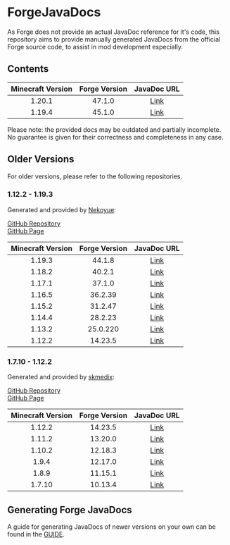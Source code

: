 # ForgeJavaDocs

As Forge does not provide an actual JavaDoc reference for it's code, this repository aims
to provide manually generated JavaDocs from the official Forge source code, to assist in
mod development especially.

## Contents

| **Minecraft Version** | **Forge Version** | **JavaDoc URL** |
|:---:|:---:|:---:|
| 1.20.1 | 47.1.0 | [Link](https://mcstreetguy.github.io/ForgeJavaDocs/1.20.1-47.1.0/) |
| 1.19.4 | 45.1.0 | [Link](https://mcstreetguy.github.io/ForgeJavaDocs/1.19.4-45.1.0/) |

Please note: the provided docs may be outdated and partially incomplete.  
No guarantee is given for their correctness and completeness in any case.

## Older Versions

For older versions, please refer to the following repositories.

### 1.12.2 - 1.19.3

Generated and provided by [Nekoyue](https://github.com/Nekoyue):

[GitHub Repository](https://github.com/Nekoyue/ForgeJavaDocs-NG)  
[GitHub Page](https://nekoyue.github.io/ForgeJavaDocs-NG/)

| **Minecraft Version** | **Forge Version** | **JavaDoc URL** |
|:---:|:---:|:---:|
| 1.19.3 | 44.1.8 | [Link](https://nekoyue.github.io/ForgeJavaDocs-NG/javadoc/1.19.3/) |
| 1.18.2 | 40.2.1 | [Link](https://nekoyue.github.io/ForgeJavaDocs-NG/javadoc/1.18.2/) |
| 1.17.1 | 37.1.0 | [Link](https://nekoyue.github.io/ForgeJavaDocs-NG/javadoc/1.17.1/) |
| 1.16.5 | 36.2.39 | [Link](https://nekoyue.github.io/ForgeJavaDocs-NG/javadoc/1.16.5/) |
| 1.15.2 | 31.2.47 | [Link](https://nekoyue.github.io/ForgeJavaDocs-NG/javadoc/1.15.2/) |
| 1.14.4 | 28.2.23 | [Link](https://nekoyue.github.io/ForgeJavaDocs-NG/javadoc/1.14.4/) |
| 1.13.2 | 25.0.220 | [Link](https://nekoyue.github.io/ForgeJavaDocs-NG/javadoc/1.13.2/) |
| 1.12.2 | 14.23.5 | [Link](https://nekoyue.github.io/ForgeJavaDocs-NG/javadoc/1.12.2/) |

### 1.7.10 - 1.12.2

Generated and provided by [skmedix](https://github.com/skmedix):

[GitHub Repository](https://github.com/skmedix/ForgeJavaDocs)  
[GitHub Page](https://skmedix.github.io/ForgeJavaDocs/)

| **Minecraft Version** | **Forge Version** | **JavaDoc URL** |
|:---:|:---:|:---:|
| 1.12.2 | 14.23.5 | [Link](https://skmedix.github.io/ForgeJavaDocs/javadoc/forge/1.12.2-14.23.5.2859/) |
| 1.11.2 | 13.20.0 | [Link](https://skmedix.github.io/ForgeJavaDocs/javadoc/forge/1.11.2-13.20.0.2228/) |
| 1.10.2 | 12.18.3 | [Link](https://skmedix.github.io/ForgeJavaDocs/javadoc/forge/1.10.2-12.18.3.2185/) |
| 1.9.4 | 12.17.0 | [Link](https://skmedix.github.io/ForgeJavaDocs/javadoc/forge/1.9.4-12.17.0.2051/) |
| 1.8.9 | 11.15.1 | [Link](https://skmedix.github.io/ForgeJavaDocs/javadoc/forge/1.8.9-11.15.1.2318/) |
| 1.7.10 | 10.13.4 | [Link](https://skmedix.github.io/ForgeJavaDocs/javadoc/forge/1.7.10-10.13.4.1614/) |

## Generating Forge JavaDocs

A guide for generating JavaDocs of newer versions on your own can be found in the [GUIDE](/GUIDE.md).
